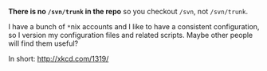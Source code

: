 **There is no `/svn/trunk` in the repo** so you checkout `/svn`, not `/svn/trunk`.

I have a bunch of  `*`nix accounts and I like to have a consistent configuration, so I version my configuration files and related scripts.  Maybe other people will find them useful?

In short: http://xkcd.com/1319/